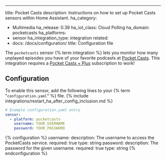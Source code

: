 ---
title: Pocket Casts
description: Instructions on how to set up Pocket Casts sensors within Home Assistant.
ha_category:
  - Multimedia
ha_release: 0.39
ha_iot_class: Cloud Polling
ha_domain: pocketcasts
ha_platforms:
  - sensor
ha_integration_type: integration
related:
  - docs: /docs/configuration/
    title: Configuration file

The `pocketcasts` sensor {% term integration %} lets you monitor how many unplayed episodes you have of your favorite podcasts at [Pocket Casts](https://play.pocketcasts.com/). This integration requires a [Pocket Casts + Plus](https://www.pocketcasts.com/plus/) subscription to work!

## Configuration

To enable this sensor, add the following lines to your {% term "`configuration.yaml`" %} file.
{% include integrations/restart_ha_after_config_inclusion.md %}

```yaml
# Example configuration.yaml entry
sensor:
  - platform: pocketcasts
    username: YOUR_USERNAME
    password: YOUR_PASSWORD
```

{% configuration %}
username:
  description: The username to access the PocketCasts service.
  required: true
  type: string
password:
  description: The password for the given username.
  required: true
  type: string
{% endconfiguration %}
